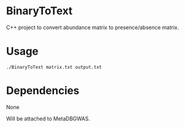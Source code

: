 # BinaryToText
C++ project to convert abundance matrix to presence/absence matrix.

# Usage
```./BinaryToText matrix.txt output.txt```

# Dependencies
None

Will be attached to MetaDBGWAS.
